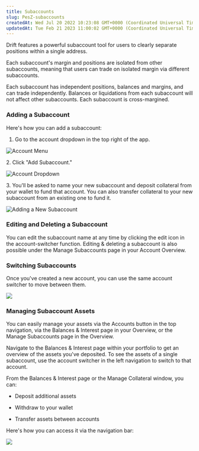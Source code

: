 ```yaml
---
title: Subaccounts
slug: PesZ-subaccounts
createdAt: Wed Jul 20 2022 10:23:08 GMT+0000 (Coordinated Universal Time)
updatedAt: Tue Feb 21 2023 11:00:02 GMT+0000 (Coordinated Universal Time)
---
```


Drift features a powerful subaccount tool for users to clearly separate positions within a single address.&#x20;

Each subaccount's margin and positions are isolated from other subaccounts, meaning that users can trade on isolated margin via different subaccounts.&#x20;

Each subaccount has independent positions, balances and margins, and can trade independently. Balances or liquidations from each subaccount will not affect other subaccounts. Each subaccount is cross-margined.

### Adding a Subaccount

Here's how you can add a subaccount:

1.  Go to the account dropdown in the top right of the app.

![Account Menu](../../static/assets/vyi6ndY7NLKNxsgOKwlul_accountswitch.png)

2\. Click "Add Subaccount."

![Account Dropdown](../../static/assets/4p3uxGuLrHi_3RxxEXGd-_subaccount.png)

3\. You'll be asked to name your new subaccount and deposit collateral from your wallet to fund that account. You can also transfer collateral to your new subaccount from an existing one to fund it.

![Adding a New Subaccount](../../static/assets/G648H8RneRHotAOLTrdjP_typeadd-account-wallet-statefocused.png)

### Editing and Deleting a Subaccount

You can edit the subaccount name at any time by clicking the edit icon in the account-switcher function. Editing & deleting a subaccount is also possible under the Manage Subaccounts page in your Account Overview.&#x20;

### Switching Subaccounts

Once you've created a new account, you can use the same account switcher to move between them.

![](../../static/assets/fwwcCcRroK8pA4hGg_L9B_screen-shot-2022-10-18-at-62504-pm.png)

### Managing Subaccount Assets

You can easily manage your assets via the Accounts button in the top navigation, via the Balances & Interest page in your Overview, or the Manage Subaccounts page in the Overview.

Navigate to the Balances & Interest page within your portfolio to get an overview of the assets you've deposited. To see the assets of a single subaccount, use the account switcher in the left navigation to switch to that account.

From the Balances & Interest page or the Manage Collateral window, you can:

-   Deposit additional assets

-   Withdraw to your wallet

-   Transfer assets between accounts

Here's how you can access it via the navigation bar:

![](../../static/assets/-fvDPAylp8Kc0Ais_6BkA_collateral.png)
